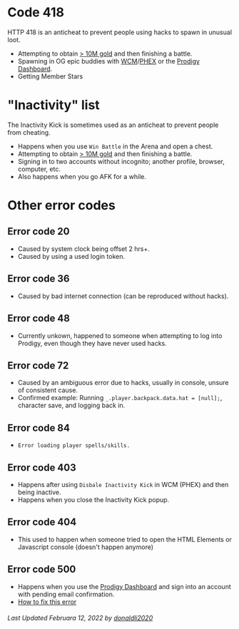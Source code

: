 # Code 418

HTTP 418 is an anticheat to prevent people using hacks to spawn in unusual loot.
- Attempting to obtain [> 10M gold](https://github.com/Prodigy-Hacking/ProdigyMathGameHacking/commit/08e3866c92b4e158d97369784461a698383e2ce1) and then finishing a battle.
- Spawning in OG epic buddies with [WCM](https://github.com/Prodigy-Hacking/ProdigyMathGameHacking/tree/master/willsCheatMenu)/[PHEX](https://github.com/Prodigy-Hacking/ProdigyMathGameHacking/tree/master/PHEx) or the [Prodigy Dashboard](https://prodigy-dashboard.hostedposted.com).
- Getting Member Stars

# "Inactivity" list

The Inactivity Kick is sometimes used as an anticheat to prevent people from cheating.
- Happens when you use `Win Battle` in the Arena and open a chest.
- Attempting to obtain [> 10M gold](https://github.com/Prodigy-Hacking/ProdigyMathGameHacking/commit/08e3866c92b4e158d97369784461a698383e2ce1) and then finishing a battle.
- Signing in to two accounts without incognito; another profile, browser, computer, etc.
- Also happens when you go AFK for a while.

# Other error codes

## Error code 20
- Caused by system clock being offset 2 hrs+.
- Caused by using a used login token.

## Error code 36
- Caused by bad internet connection (can be reproduced without hacks).

## Error code 48
- Currently unkown, happened to someone when attempting to log into Prodigy, even though they have never used hacks.

## Error code 72
- Caused by an ambiguous error due to hacks, usually in console, unsure of consistent cause.
- Confirmed example: Running `_.player.backpack.data.hat = [null];`, character save, and logging back in.

## Error code 84
- `Error loading player spells/skills.`

## Error code 403
- Happens after using `Disbale Inactivity Kick` in WCM (PHEX) and then being inactive.
- Happens when you close the Inactivity Kick popup.

## Error code 404
- This used to happen when someone tried to open the HTML Elements or Javascript console (doesn't happen anymore)

## Error code 500
- Happens when you use the [Prodigy Dashboard](https://prodigy-dashboard.hostedposted.com) and sign into an account with pending email confirmation.
- [How to fix this error](https://gist.github.com/afkvido/427547dc6fd9ae860cd962a5be520059)


###### _Last Updated Februara 12, 2022 by [donaldli2020](https://github.com/donaldli2020)_
